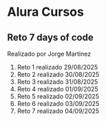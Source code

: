 # Alura Cursos

## Reto 7 days of code

Realizado por Jorge Martinez

1. Reto 1 realizado 29/08/2025
2. Reto 2 realizado 30/08/2025
3. Reto 3 realizado 31/08/2025
4. Reto 4 realizado 01/09/2025
5. Reto 5 realizado 02/09/2025
6. Reto 6 realizado 03/09/2025
7. Reto 7 realizado 04/09/2025
